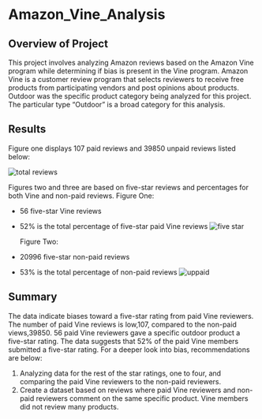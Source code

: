 # Amazon_Vine_Analysis
## Overview of Project
This project involves analyzing Amazon reviews based on the Amazon Vine program while determining if bias is present in the Vine program.   Amazon Vine is a customer review program that selects reviewers to receive free products from participating vendors and post opinions about products.
Outdoor was the specific product category being analyzed for this project. The particular type “Outdoor” is a broad category for this analysis.      
## Results
Figure one displays 107 paid reviews and 39850 unpaid reviews listed below:

![total reviews ](https://user-images.githubusercontent.com/96746207/172064746-b1c9f9d1-d0ef-41ca-9675-a693f0ca4cf1.png)

Figures two and three are based on five-star reviews and percentages for both Vine and non-paid reviews.
 	Figure One:
-	56 five-star Vine reviews 
-	52% is the total percentage of five-star paid Vine reviews 
![five star ](https://user-images.githubusercontent.com/96746207/172064750-0cc1fcfc-9a06-4cca-9d31-9af1e9c66057.png)

	Figure Two:
-	20996 five-star non-paid reviews
-	53% is the total percentage of non-paid reviews
![uppaid](https://user-images.githubusercontent.com/96746207/172064752-fa351475-c1d2-4c40-9c2d-2d6402ea25a5.png)

## Summary
The data indicate biases toward a five-star rating from paid Vine reviewers. The number of paid Vine reviews is low,107, compared to the non-paid views,39850. 56 paid Vine reviewers gave a specific outdoor product a five-star rating. The data suggests that 52% of the paid Vine members submitted a five-star rating.  For a deeper look into bias, recommendations are below:
1.	Analyzing data for the rest of the star ratings, one to four, and comparing the paid Vine reviewers to the non-paid reviewers.  
2.	Create a dataset based on reviews where paid Vine reviewers and non-paid reviewers comment on the same specific product. Vine members did not review many products.  

